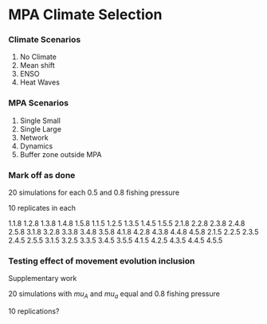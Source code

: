 # MPA Climate Selection

### Climate Scenarios

1. No Climate
2. Mean shift
3. ENSO
4. Heat Waves

### MPA Scenarios

1. Single Small
2. Single Large
3. Network
4. Dynamics
5. Buffer zone outside MPA

### Mark off as done

20 simulations for each 0.5 and 0.8 fishing pressure

10 replicates in each

1.1.8
1.2.8
1.3.8
1.4.8
1.5.8
1.1.5
1.2.5
1.3.5
1.4.5
1.5.5
2.1.8
2.2.8
2.3.8
2.4.8
2.5.8
3.1.8
3.2.8
3.3.8
3.4.8
3.5.8
4.1.8
4.2.8
4.3.8
4.4.8
4.5.8
2.1.5
2.2.5
2.3.5
2.4.5
2.5.5
3.1.5
3.2.5
3.3.5
3.4.5
3.5.5
4.1.5
4.2.5
4.3.5
4.4.5
4.5.5

### Testing effect of movement evolution inclusion

Supplementary work

20 simulations with $mu_A$ and $mu_a$ equal and 0.8 fishing pressure

10 replications?
